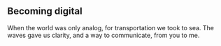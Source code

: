 ## Becoming digital

When the world was only analog,
for transportation we took to sea. 
The waves gave us clarity, 
and a way to communicate, from you to me. 
